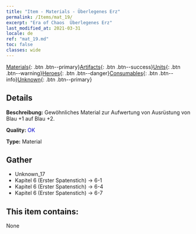 ```yaml
---
title: "Item - Materials - Überlegenes Erz"
permalink: /Items/mat_19/
excerpt: "Era of Chaos  Überlegenes Erz"
last_modified_at: 2021-03-31
locale: de
ref: "mat_19.md"
toc: false
classes: wide
---
```

 [Materials](/de/Items/){: .btn .btn--primary}[Artifacts](/de/Items/Artifacts/){: .btn .btn--success}[Units](/de/Items/Units/){: .btn .btn--warning}[Heroes](/de/Items/Heroes/){: .btn .btn--danger}[Consumables](/de/Items/Consumables/){: .btn .btn--info}[Unknown](/de/Items/Unknown/){: .btn .btn--primary}

## Details
 **Beschreibung:** Gewöhnliches Material zur Aufwertung von Ausrüstung von Blau +1 auf Blau +2.

 **Quality:** <span style="color: #0000CD">OK</span>

 **Type:** Material

## Gather

*    Unknown_17 
*    Kapitel 6 (Erster Spatenstich) -> 6-1 
*    Kapitel 6 (Erster Spatenstich) -> 6-4 
*    Kapitel 6 (Erster Spatenstich) -> 6-7 

## This item contains:

  None

